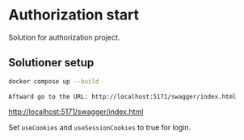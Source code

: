 # Authorization start

Solution for authorization project.

## Solutioner setup 

```sh
docker compose up --build  
  
Aftward go to the URL: http://localhost:5171/swagger/index.html  

```  
  
<http://localhost:5171/swagger/index.html>


Set `useCookies` and `useSessionCookies` to true for login.


